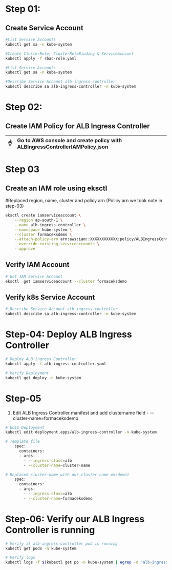 # Step 01: 
## Create Service Account
````bash
#List Service Accounts
kubectl get sa -n kube-system

#Create ClusterRole, ClusterRoleBinding & ServiceAccount
kubectl apply -f rbac-role.yaml

#List Service Accounts
kubectl get sa -n kube-system

#Describe Service Account alb-ingress-controller 
kubectl describe sa alb-ingress-controller -n kube-system
````

# Step 02: 
## Create IAM Policy for ALB Ingress Controller
 
| :point_up:    | Go to AWS console and create policy with ALBIngressControllerIAMPolicy.json |
|---------------|:----------------------------------------------------------------------------|


# Step 03
## Create an IAM role using eksctl
#Replaced region, name, cluster and policy arn (Policy arn we took note in step-03)
````bash
eksctl create iamserviceaccount \
    --region ap-south-1 \
    --name alb-ingress-controller \
    --namespace kube-system \
    --cluster formaceksdemo \
    --attach-policy-arn arn:aws:iam::XXXXXXXXXXXX:policy/ALBIngressControllerIAMPolicy \
    --override-existing-serviceaccounts \
    --approve
 ````
 
 ##  Verify IAM Account
 ````bash
 # Get IAM Service Account
eksctl  get iamserviceaccount --cluster formaceksdemo
 ````
## Verify k8s Service Account
````bash
# Describe Service Account alb-ingress-controller 
kubectl describe sa alb-ingress-controller -n kube-system
````


# Step-04: Deploy ALB Ingress Controller

````bash
# Deploy ALB Ingress Controller
kubectl apply -f alb-ingress-controller.yaml

# Verify Deployment
kubectl get deploy -n kube-system
````

# Step-05
1. Edit ALB Ingress Controller manifest and add clustername field - --cluster-name=formaceksdemo

````bash
# Edit Deployment
kubectl edit deployment.apps/alb-ingress-controller -n kube-system

# Template file  
    spec:
      containers:
      - args:
        - --ingress-class=alb
        - --cluster-name=cluster-name

# Replaced cluster-name with our cluster-name eksdemo1
    spec:
      containers:
      - args:
        - --ingress-class=alb
        - --cluster-name=formaceksdemo
 ````
 
 # Step-06: Verify our ALB Ingress Controller is running
 
 ````bash
 # Verify if alb-ingress-controller pod is running
kubectl get pods -n kube-system

# Verify logs
kubectl logs -f $(kubectl get po -n kube-system | egrep -o 'alb-ingress-controller-[A-Za-z0-9-]+') -n kube-system
 ````
